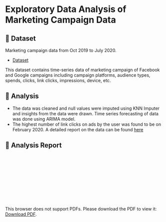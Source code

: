 # Exploratory Data Analysis of Marketing Campaign Data

## :page_facing_up: Dataset
Marketing campaign data from Oct 2019 to July 2020. <br>
- <a href=https://github.com/devikathampi/Data-Analysis/blob/master/alldata.csv> Dataset </a>

This dataset contains time-series data of marketing campaign of Facebook and Google
campaigns including campaign platforms, audience types, spends, clicks, link clicks,
impressions, device, etc.

## :memo: Analysis
- The data was cleaned and null values were imputed using KNN Imputer and insights from the data were drawn. Time series forecasting of data was done using ARIMA model.
- The highest number of link clicks on ads by the user was found to be on February 2020. A detailed report on the data can be found <a href=""> here </a>

## :closed_book: Analysis Report

<object data="https://github.com/devikathampi/Exploratory-Data-Analysis/blob/master/Exploratory%20Data%20Analysis%20Report.pdf" type="application/pdf" width="700px" height="700px">
    <embed src="https://github.com/devikathampi/Exploratory-Data-Analysis/blob/master/Exploratory%20Data%20Analysis%20Report.pdf">
        <p>This browser does not support PDFs. Please download the PDF to view it: <a href="http://yoursite.com/the.pdf">Download PDF</a>.</p>
    </embed>
</object>
  
